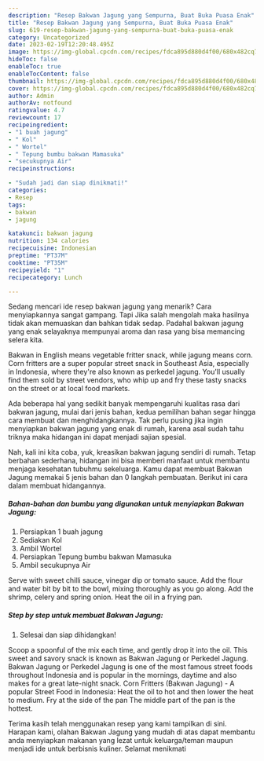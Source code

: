 ```yaml
---
description: "Resep Bakwan Jagung yang Sempurna, Buat Buka Puasa Enak"
title: "Resep Bakwan Jagung yang Sempurna, Buat Buka Puasa Enak"
slug: 619-resep-bakwan-jagung-yang-sempurna-buat-buka-puasa-enak
category: Uncategorized
date: 2023-02-19T12:20:48.495Z
image: https://img-global.cpcdn.com/recipes/fdca895d880d4f00/680x482cq70/bakwan-jagung-foto-resep-utama.jpg
hideToc: false
enableToc: true
enableTocContent: false
thumbnail: https://img-global.cpcdn.com/recipes/fdca895d880d4f00/680x482cq70/bakwan-jagung-foto-resep-utama.jpg
cover: https://img-global.cpcdn.com/recipes/fdca895d880d4f00/680x482cq70/bakwan-jagung-foto-resep-utama.jpg
author: Admin
authorAv: notfound
ratingvalue: 4.7
reviewcount: 17
recipeingredient:
- "1 buah jagung"
- " Kol"
- " Wortel"
- " Tepung bumbu bakwan Mamasuka"
- "secukupnya Air"
recipeinstructions:

- "Sudah jadi dan siap dinikmati!"
categories:
- Resep
tags:
- bakwan
- jagung

katakunci: bakwan jagung 
nutrition: 134 calories
recipecuisine: Indonesian
preptime: "PT37M"
cooktime: "PT35M"
recipeyield: "1"
recipecategory: Lunch

---
```



Sedang mencari ide resep bakwan jagung yang menarik? Cara menyiapkannya sangat gampang. Tapi Jika salah mengolah maka hasilnya tidak akan memuaskan dan bahkan tidak sedap. Padahal bakwan jagung yang enak selayaknya mempunyai aroma dan rasa yang bisa memancing selera kita.


Bakwan in English means vegetable fritter snack, while jagung means corn. Corn fritters are a super popular street snack in Southeast Asia, especially in Indonesia, where they&#39;re also known as perkedel jagung. You&#39;ll usually find them sold by street vendors, who whip up and fry these tasty snacks on the street or at local food markets.

Ada beberapa hal yang sedikit banyak mempengaruhi kualitas rasa dari bakwan jagung, mulai dari jenis bahan, kedua pemilihan bahan segar hingga cara membuat dan menghidangkannya. Tak perlu pusing jika ingin menyiapkan bakwan jagung yang enak di rumah, karena asal sudah tahu triknya maka hidangan ini dapat menjadi sajian spesial.


Nah, kali ini kita coba, yuk, kreasikan bakwan jagung sendiri di rumah. Tetap berbahan sederhana, hidangan ini bisa memberi manfaat untuk membantu menjaga kesehatan tubuhmu sekeluarga. Kamu dapat membuat Bakwan Jagung memakai 5 jenis bahan dan 0 langkah pembuatan. Berikut ini cara dalam membuat hidangannya.

<!--inarticleads1-->

##### Bahan-bahan dan bumbu yang digunakan untuk menyiapkan Bakwan Jagung:

1. Persiapkan 1 buah jagung
1. Sediakan  Kol
1. Ambil  Wortel
1. Persiapkan  Tepung bumbu bakwan Mamasuka
1. Ambil secukupnya Air


Serve with sweet chilli sauce, vinegar dip or tomato sauce. Add the flour and water bit by bit to the bowl, mixing thoroughly as you go along. Add the shrimp, celery and spring onion. Heat the oil in a frying pan. 

<!--inarticleads2-->

##### Step by step untuk membuat Bakwan Jagung:


1. Selesai dan siap dihidangkan!

Scoop a spoonful of the mix each time, and gently drop it into the oil. This sweet and savory snack is known as Bakwan Jagung or Perkedel Jagung. Bakwan Jagung or Perkedel Jagung is one of the most famous street foods throughout Indonesia and is popular in the mornings, daytime and also makes for a great late-night snack. Corn Fritters (Bakwan Jagung) - A popular Street Food in Indonesia: Heat the oil to hot and then lower the heat to medium. Fry at the side of the pan The middle part of the pan is the hottest. 

Terima kasih telah menggunakan resep yang kami tampilkan di sini. Harapan kami, olahan Bakwan Jagung yang mudah di atas dapat membantu anda menyiapkan makanan yang lezat untuk keluarga/teman maupun menjadi ide untuk berbisnis kuliner. Selamat menikmati
